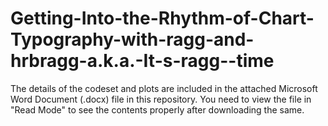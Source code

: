 # Getting-Into-the-Rhythm-of-Chart-Typography-with-ragg-and-hrbragg-a.k.a.-It-s-ragg--time

The details of the codeset and plots are included in the attached Microsoft Word Document (.docx) file in this repository. 
You need to view the file in "Read Mode" to see the contents properly after downloading the same.

